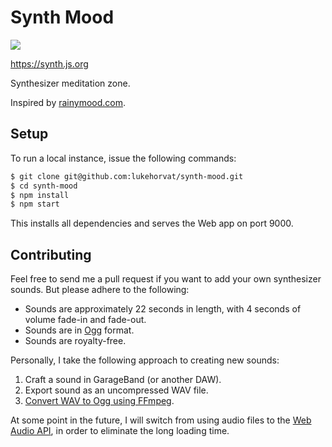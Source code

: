 # Synth Mood

![](https://i.imgur.com/YNpOpz9.gif)

https://synth.js.org

Synthesizer meditation zone.

Inspired by [rainymood.com](http://rainymood.com).

## Setup

To run a local instance, issue the following commands:

```bash
$ git clone git@github.com:lukehorvat/synth-mood.git
$ cd synth-mood
$ npm install
$ npm start
```

This installs all dependencies and serves the Web app on port 9000.

## Contributing

Feel free to send me a pull request if you want to add your own synthesizer sounds. But please adhere to the following:

- Sounds are approximately 22 seconds in length, with 4 seconds of volume fade-in and fade-out.
- Sounds are in [Ogg](https://en.wikipedia.org/wiki/Ogg) format.
- Sounds are royalty-free.

Personally, I take the following approach to creating new sounds:

1. Craft a sound in GarageBand (or another DAW).
2. Export sound as an uncompressed WAV file.
3. [Convert WAV to Ogg using FFmpeg](/wav2ogg.sh).

At some point in the future, I will switch from using audio files to the [Web Audio API](https://developer.mozilla.org/en-US/docs/Web/API/Web_Audio_API), in order to eliminate the long loading time.
